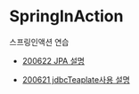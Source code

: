 # SpringInAction
스프링인액션 연습

- [200622 JPA 설명](https://github.com/nowv30/SpringInActionTIL/blob/master/subway-cloud/src/main/java/com/subway/data/aboutJPA.md)

- [200621 jdbcTeaplate사용 설명](https://github.com/nowv30/SpringInActionTIL/blob/master/subway-cloud/src/main/java/com/subway/data/aboutJdbcTemplate.md)

